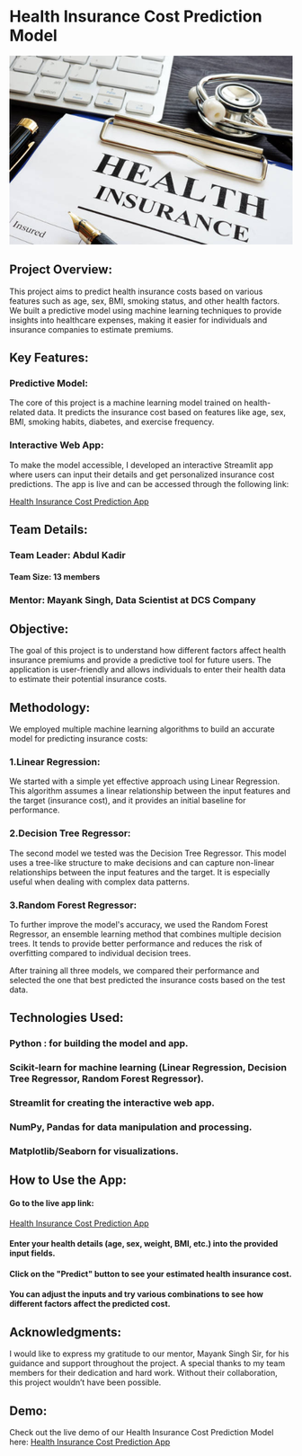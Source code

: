 # Health Insurance Cost Prediction Model
![Health Insurance](health_insu.jpg)
## Project Overview:
This project aims to predict health insurance costs based on various features such as age, sex, BMI, smoking status, and other health factors. We built a predictive model using machine learning techniques to provide insights into healthcare expenses, making it easier for individuals and insurance companies to estimate premiums.

## Key Features:
### Predictive Model: 
The core of this project is a machine learning model trained on health-related data. It predicts the insurance cost based on features like age, sex, BMI, smoking habits, diabetes, and exercise frequency.

### Interactive Web App: 
To make the model accessible, I developed an interactive Streamlit app where users can input their details and get personalized insurance cost predictions. The app is live and can be accessed through the following link:

[Health Insurance Cost Prediction App]((https://insurancecost.streamlit.app/#health-insurance-cost-prediction-model))
## Team Details:
### Team Leader: Abdul Kadir
#### Team Size: 13 members
### Mentor: Mayank Singh, Data Scientist at DCS Company

## Objective:
The goal of this project is to understand how different factors affect health insurance premiums and provide a predictive tool for future users. The application is user-friendly and allows individuals to enter their health data to estimate their potential insurance costs.

## Methodology:
We employed multiple machine learning algorithms to build an accurate model for predicting insurance costs:

### 1.Linear Regression: 
We started with a simple yet effective approach using Linear Regression. This algorithm assumes a linear relationship between the input features and the target (insurance cost), and it provides an initial baseline for performance.

### 2.Decision Tree Regressor:
The second model we tested was the Decision Tree Regressor. This model uses a tree-like structure to make decisions and can capture non-linear relationships between the input features and the target. It is especially useful when dealing with complex data patterns.

### 3.Random Forest Regressor: 
To further improve the model's accuracy, we used the Random Forest Regressor, an ensemble learning method that combines multiple decision trees. It tends to provide better performance and reduces the risk of overfitting compared to individual decision trees.

After training all three models, we compared their performance and selected the one that best predicted the insurance costs based on the test data.

## Technologies Used:
### Python : for building the model and app.
### Scikit-learn for machine learning (Linear Regression, Decision Tree Regressor, Random Forest Regressor).
### Streamlit for creating the interactive web app.
### NumPy, Pandas for data manipulation and processing.
### Matplotlib/Seaborn for visualizations.

## How to Use the App:
#### Go to the live app link: 
[Health Insurance Cost Prediction App]((https://insurancecost.streamlit.app/#health-insurance-cost-prediction-model))
#### Enter your health details (age, sex, weight, BMI, etc.) into the provided input fields.
#### Click on the "Predict" button to see your estimated health insurance cost.
#### You can adjust the inputs and try various combinations to see how different factors affect the predicted cost.

## Acknowledgments:
I would like to express my gratitude to our mentor, Mayank Singh Sir, for his guidance and support throughout the project. A special thanks to my team members for their dedication and hard work. Without their collaboration, this project wouldn’t have been possible.

## Demo:
Check out the live demo of our Health Insurance Cost Prediction Model here:  [Health Insurance Cost Prediction App]((https://insurancecost.streamlit.app/#health-insurance-cost-prediction-model))

